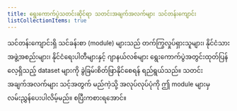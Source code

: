 ```yaml
---
title: ရွေးကောက်ပွဲသတင်းဆိုင်ရာ သတင်းအချက်အလက်များ သင်တန်းကျောင်း
listCollectionItems: true
---
```


သင်တန်းကျောင်းရှိ သင်ခန်းစာ (module) များသည် တက်ကြွလှုပ်ရှားသူများ၊ နိုင်ငံသားအဖွဲ့အစည်းများ၊ နိုင်ငံရေးပါတီများနှင့် ဂျာနယ်လစ်များ ရွေးကောက်ပွဲအတွင်းထုတ်ပြန်လေ့ရှိသည့် dataset များကို ခွဲခြမ်းစိတ်ဖြာနိုင်စေရန် ရည်ရွယ်သည်။ သတင်းအချက်အလက်များ သင့်အတွက် မည်ကဲ့သို့ အလုပ်လုပ်ပုံကို ဤ module များမှ လမ်းညွှန်ပေးပါလိမ့်မည်။ စပြီးကစားရအောင်။
